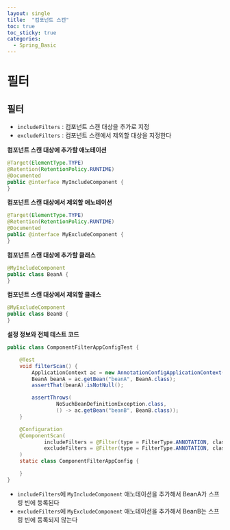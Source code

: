 ```yaml
---
layout: single
title:  "컴포넌트 스캔"
toc: true
toc_sticky: true
categories:
  - Spring_Basic
---
```


#  필터



## 필터

- `includeFilters` : 컴포넌트 스캔 대상을 추가로 지정
- `excludeFilters` : 컴포넌트 스캔에서 제외할 대상을 지정한다



**컴포넌트 스캔 대상에 추가할 애노테이션**

```java
@Target(ElementType.TYPE)
@Retention(RetentionPolicy.RUNTIME)
@Documented
public @interface MyIncludeComponent {
}
```

  

**컴포넌트 스캔 대상에서 제외할 애노테이션**

```java
@Target(ElementType.TYPE)
@Retention(RetentionPolicy.RUNTIME)
@Documented
public @interface MyExcludeComponent {
}
```

  

**컴포넌트 스캔 대상에 추가할 클래스**

```java
@MyIncludeComponent
public class BeanA {
}
```

  

**컴포넌트 스캔 대상에서 제외할 클래스**

```java
@MyExcludeComponent
public class BeanB {
}
```

  

**설정 정보와 전체 테스트 코드**

```java
public class ComponentFilterAppConfigTest {

    @Test
    void filterScan() {
        ApplicationContext ac = new AnnotationConfigApplicationContext(ComponentFilterAppConfig.class);
        BeanA beanA = ac.getBean("beanA", BeanA.class);
        assertThat(beanA).isNotNull();

        assertThrows(
                NoSuchBeanDefinitionException.class,
                () -> ac.getBean("beanB", BeanB.class));
    }

    @Configuration
    @ComponentScan(
            includeFilters = @Filter(type = FilterType.ANNOTATION, classes = MyIncludeComponent.class),
            excludeFilters = @Filter(type = FilterType.ANNOTATION, classes = MyExcludeComponent.class)
    )
    static class ComponentFilterAppConfig {

    }
}
```

- `includeFilters`에 `MyIncludeComponent` 애노테이션을 추가해서 BeanA가 스프링 빈에 등록된다
- `excludeFilters`에 `MyExcludeComponent` 애노테이션을 추가해서 BeanB는 스프링 빈에 등록되지 않는다

